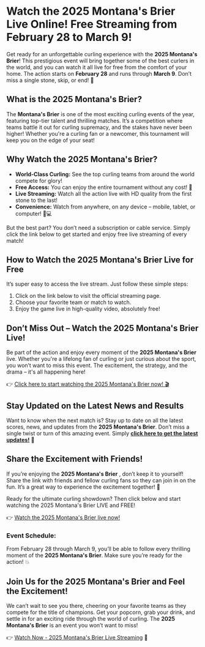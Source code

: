 # Watch the 2025 Montana's Brier Live Online! Free Streaming from February 28 to March 9!

Get ready for an unforgettable curling experience with the **2025 Montana's Brier**! This prestigious event will bring together some of the best curlers in the world, and you can watch it all live for free from the comfort of your home. The action starts on **February 28** and runs through **March 9**. Don’t miss a single stone, skip, or end! 🥌

## What is the 2025 Montana's Brier?

The **Montana's Brier** is one of the most exciting curling events of the year, featuring top-tier talent and thrilling matches. It’s a competition where teams battle it out for curling supremacy, and the stakes have never been higher! Whether you're a curling fan or a newcomer, this tournament will keep you on the edge of your seat!

## Why Watch the 2025 Montana's Brier?

- **World-Class Curling:** See the top curling teams from around the world compete for glory!
- **Free Access:** You can enjoy the entire tournament without any cost! 🎉
- **Live Streaming:** Watch all the action live with HD quality from the first stone to the last!
- **Convenience:** Watch from anywhere, on any device – mobile, tablet, or computer! 📱💻

But the best part? You don’t need a subscription or cable service. Simply click the link below to get started and enjoy free live streaming of every match!

## How to Watch the 2025 Montana's Brier Live for Free

It’s super easy to access the live stream. Just follow these simple steps:

1. Click on the link below to visit the official streaming page.
2. Choose your favorite team or match to watch.
3. Enjoy the game live in high-quality video, absolutely free!

## Don’t Miss Out – Watch the 2025 Montana's Brier Live!

Be part of the action and enjoy every moment of the **2025 Montana's Brier** live. Whether you're a lifelong fan of curling or just curious about the sport, you won’t want to miss this event. The excitement, the strategy, and the drama – it's all happening here!

👉 [Click here to start watching the 2025 Montana's Brier now! 🎬](https://tinyurl.com/livestreamfreeo?st=2025montanasbrier&si=gh)

## Stay Updated on the Latest News and Results

Want to know when the next match is? Stay up to date on all the latest scores, news, and updates from the **2025 Montana's Brier**. Don’t miss a single twist or turn of this amazing event. Simply [**click here to get the latest updates!**](https://tinyurl.com/livestreamfreeo?st=2025montanasbrier&si=gh) 🔔

## Share the Excitement with Friends!

If you’re enjoying the **2025 Montana's Brier** , don’t keep it to yourself! Share the link with friends and fellow curling fans so they can join in on the fun. It’s a great way to experience the excitement together! 🥳

Ready for the ultimate curling showdown? Then click below and start watching the 2025 Montana's Brier LIVE and FREE!

👉 [Watch the 2025 Montana's Brier live now!](https://tinyurl.com/livestreamfreeo?st=2025montanasbrier&si=gh)

### Event Schedule:

From February 28 through March 9, you’ll be able to follow every thrilling moment of the **2025 Montana's Brier**. Make sure you’re ready for the action! 💥

## Join Us for the 2025 Montana's Brier and Feel the Excitement!

We can’t wait to see you there, cheering on your favorite teams as they compete for the title of champions. Get your popcorn, grab your drink, and settle in for an exciting ride through the world of curling. The **2025 Montana's Brier** is an event you won’t want to miss!

👉 [Watch Now - 2025 Montana's Brier Live Streaming](https://tinyurl.com/livestreamfreeo?st=2025montanasbrier&si=gh) 🥌
